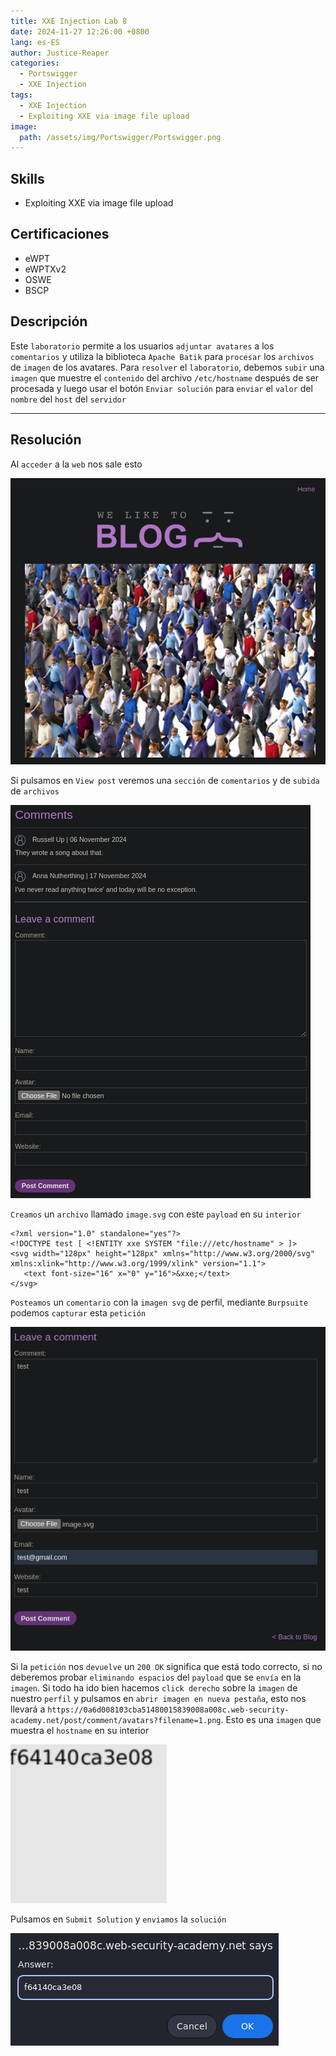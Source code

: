 ```yaml
---
title: XXE Injection Lab 8
date: 2024-11-27 12:26:00 +0800
lang: es-ES
author: Justice-Reaper
categories:
  - Portswigger
  - XXE Injection
tags:
  - XXE Injection
  - Exploiting XXE via image file upload
image:
  path: /assets/img/Portswigger/Portswigger.png
---
```


## Skills

- Exploiting XXE via image file upload

## Certificaciones

- eWPT
- eWPTXv2
- OSWE
- BSCP
  
## Descripción

Este `laboratorio` permite a los usuarios `adjuntar avatares` a los `comentarios` y utiliza la biblioteca `Apache Batik` para `procesar` los `archivos` de `imagen` de los avatares. Para `resolver` el `laboratorio`, debemos `subir` una `imagen` que muestre el `contenido` del archivo `/etc/hostname` después de ser procesada y luego usar el botón `Enviar solución` para `enviar` el `valor` del `nombre` del `host` del `servidor`

---

## Resolución

Al `acceder` a la `web` nos sale esto

![](/assets/img/XXE-Injection-Lab-8/image_1.png)

Si pulsamos en `View post` veremos una `sección` de `comentarios` y de `subida` de `archivos`

![](/assets/img/XXE-Injection-Lab-8/image_2.png)

`Creamos` un `archivo` llamado `image.svg` con este `payload` en su `interior`

```
<?xml version="1.0" standalone="yes"?>
<!DOCTYPE test [ <!ENTITY xxe SYSTEM "file:///etc/hostname" > ]>
<svg width="128px" height="128px" xmlns="http://www.w3.org/2000/svg" xmlns:xlink="http://www.w3.org/1999/xlink" version="1.1">
   <text font-size="16" x="0" y="16">&xxe;</text>
</svg>
```

`Posteamos` un `comentario` con la `imagen svg` de perfil, mediante `Burpsuite` podemos `capturar` esta `petición`

![](/assets/img/XXE-Injection-Lab-8/image_3.png)

Si la `petición` nos `devuelve` un `200 OK` significa que está todo correcto, si no deberemos probar `eliminando espacios` del `payload` que se `envía` en la `imagen`. Si todo ha ido bien hacemos `click derecho` sobre la `imagen` de nuestro `perfil` y pulsamos en `abrir imagen en nueva pestaña`, esto nos llevará a `https://0a6d008103cba51480015839008a008c.web-security-academy.net/post/comment/avatars?filename=1.png`. Esto es una `imagen` que muestra el `hostname` en su interior 

![](/assets/img/XXE-Injection-Lab-8/image_4.png)

Pulsamos en `Submit Solution` y `enviamos` la `solución`

![](/assets/img/XXE-Injection-Lab-8/image_5.png)
